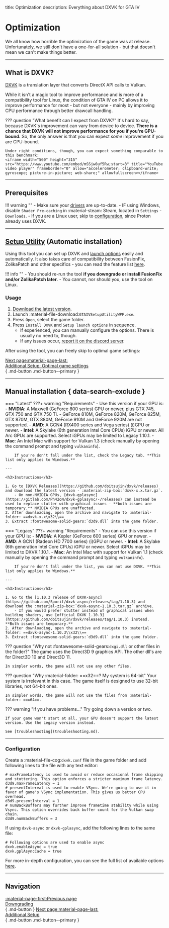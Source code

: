 title: Optimization
description: Everything about DXVK for GTA IV

# Optimization

We all know how horrible the optimization of the game was at release. Unfortunately, we still don't have a one-for-all solution - but that doesn't mean we can't make things better.

---

## What is DXVK?

[DXVK](https://github.com/doitsujin/dxvk) is a translation layer that converts DirectX API calls to Vulkan.

While it isn't a magic tool to improve performance and is more of a compatibility tool for Linux, the condition of GTA IV on PC allows it to improve performance for most - but not everyone - mainly by improving CPU performance through better drawcall handling.

??? question "What benefit can I expect from DXVK?"
    It's hard to say, because DXVK's improvement can vary from device to device. **There is a chance that DXVK will not improve performance for you if you're GPU-bound.** So, the only answer is that you can expect *some* improvement if you are CPU-bound.

    Under right conditions, though, you can expect something comparable to this benchmark:
    <iframe width="560" height="315" src="https://www.youtube.com/embed/mSSjw8uf5Rw;start=3" title="YouTube video player" frameborder="0" allow="accelerometer; clipboard-write; gyroscope; picture-in-picture; web-share;" allowfullscreen></iframe>

---

## Prerequisites

!!! warning ""
    - Make sure your [drivers](../preparation.md/#drivers) are up-to-date.
    - IF using Windows, disable `Shader Pre-caching` in :material-steam: Steam, located in `Settings` - `Downloads`.
    - If you are a Linux user, skip to [configuration](#configuration), since Proton already uses DXVK.

---

## [Setup Utility](https://github.com/gillian-guide/GTAIVSetupUtilityWPF) (Automatic installation)

Using this tool you can set up DXVK and [launch options](../additional-setup.md/#launch-options) easily and automatically. It also takes care of compatibility between FusionFix, ZolikaPatch and other specifics - you can read the feature list [here](https://github.com/gillian-guide/GTAIVSetupUtilityWPF?tab=readme-ov-file#features).

!!! info ""
    - You should re-run the tool **if you downgrade or install FusionFix and/or ZolikaPatch later.**
    - You cannot, nor should you, use the tool on Linux.

### Usage

1. [Download the latest version](https://github.com/gillian-guide/GTAIVSetupUtilityWPF/releases/latest).
2. Launch :material-file-download:`GTAIVSetupUtilityWPF.exe`.
3. Press `Open`, select the game folder.
4. Press `Install DXVK` and `Setup launch options` in sequence.
    - If experienced, you can manually configure the options. There is usually no need to, though.
    - If any issues occur, [report it on the discord server](../index.md/#navigation).

After using the tool, you can freely skip to optimal game settings:

[Next page:material-page-last: <br>Additional Setup: Optimal game settings</br>](additional-setup.md/#optimal-game-settings){ .md-button .md-button--primary }

---

## Manual installation { data-search-exclude }

=== "Latest"
    ???+ warning "Requirements"
        - Use this version if your GPU is:
            - **NVIDIA**: A Maxwell (GeForce 800 series) GPU or newer, plus GTX 745, GTX 750 and GTX 750 Ti.
                - GeForce 810M, GeForce 820M, GeForce 825M, GTX 870M, GTX 880M, GeForce 910M and GeForce 920M are not supported.
            - **AMD**: A GCN4 (RX400 series and Vega series) (i)GPU or newer.
            - **Intel**: A Skylake (6th generation Intel Core CPUs) iGPU or newer. All Arc GPUs are supported. Select iGPUs may be limited to Legacy 1.10.1.
            - **Mac**: An Intel Mac with support for Vulkan 1.3 (check manually by opening the command prompt and typing `vulkaninfo`).

        If you're don't fall under the list, check the Legacy tab. **This list only applies to Windows.**

    ---

    <h3>Instructions</h3>

    1. Go to [DXVK Releases](https://github.com/doitsujin/dxvk/releases) and download the latest version - :material-zip-box:`dxvk-x.x.tar.gz`.
        - On non-NVIDIA GPUs, [dxvk-gplasync](https://gitlab.com/Ph42oN/dxvk-gplasync/-/releases) can instead be used to replace stutter with graphical issues - **both issues are temporary.** NVIDIA GPUs are unaffected.
    2. After downloading, open the archive and navigate to :material-folder: ==dxvk-x.x\x32\\==
    3. Extract :fontawesome-solid-gears:`d3d9.dll` into the game folder.
=== "Legacy"
    ???+ warning "Requirements"
        - You can use this version if your GPU is:
            - **NVIDIA**: A Kepler (GeForce 600 series) GPU or newer.
            - **AMD**: A GCN1 (Radeon HD 7700 series) (i)GPU or newer.
            - **Intel**: A Skylake (6th generation Intel Core CPUs) iGPU or newer. Select iGPUs may be limited to DXVK 1.10.1.
            - **Mac**: An Intel Mac with support for Vulkan 1.1 (check manually by opening the command prompt and typing `vulkaninfo`).

        If you're don't fall under the list, you can not use DXVK. **This list only applies to Windows.**

    ---

    <h3>Instructions</h3>

    1. Go to the [1.10.3 release of DXVK-async](https://github.com/Sporif/dxvk-async/releases/tag/1.10.3) and download the :material-zip-box:`dxvk-async-1.10.3.tar.gz` archive.
        - If you would prefer stutter instead of graphical issues when building shaders, use [official DXVK 1.10.3](https://github.com/doitsujin/dxvk/releases/tag/1.10.3) instead. **Both issues are temporary.**
    2. After downloading, open the archive and navigate to :material-folder: ==dxvk-async-1.10.3\\x32\\==
    3. Extract :fontawesome-solid-gears:`d3d9.dll` into the game folder.

??? question "Why not :fontawesome-solid-gears:`dxgi.dll` or other files in the folder?"
    The game uses the Direct3D 9 graphics API. The other dll's are for Direct3D 10 and Direct3D 11.

    In simpler words, the game will not use any other files.

??? question "Why :material-folder: ==x32==? My system is 64-bit"
    Your system is irrelevant in this case. The game itself is designed to use 32-bit libraries, not 64-bit ones.

    In simpler words, the game will not use the files from :material-folder: ==x64==.

??? warning "If you have problems..."
    Try going down a version or two.

    If your game won't start at all, your GPU doesn't support the latest version. Use the Legacy version instead.

    See [troubleshooting](troubleshooting.md).

---

### Configuration

Create a :material-file-cog:`dxvk.conf` file in the game folder and add following lines to the file with any text editor:

``` { .cpp }
# maxFrameLatency is used to avoid or reduce occasional frame skipping and stuttering. This option enforces a stricter maximum frame latency.
d3d9.maxFrameLatency = 1
# presentInterval is used to enable VSync. We're going to use it in favor of game's VSync implementation. This gives us better CPU overhead.
d3d9.presentInterval = 1
# numBackBuffers may further improve frametime stability while using Vsync. This option overrides back buffer count for the Vulkan swap chain.
d3d9.numBackBuffers = 3
```

If using `dxvk-async` or `dxvk-gplasync`, add the following lines to the same file:

``` { .cpp }
# Following options are used to enable async
dxvk.enableAsync = true
dxvk.gplAsyncCache = true
```

For more in-depth configuration, you can see the full list of available options [here](https://github.com/doitsujin/dxvk/blob/master/dxvk.conf).

---

## Navigation

[:material-page-first:Previous page <br>Downgrading</br>](../downgrading/index.md){ .md-button } [Next page:material-page-last: <br>Additional Setup</br>](additional-setup.md){ .md-button .md-button--primary }
